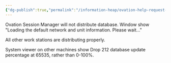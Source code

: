```yaml
---
{"dg-publish":true,"permalink":"/information-heap/ovation-help-request-12-february-2025-database-distribution/","noteIcon":"","created":"2025-02-12T08:55:15.488-06:00"}
---
```


Ovation Session Manager will not distribute database. Window show "Loading the default network and unit information. Please wait..." 

All other work stations are distributing properly.

System viewer on other machines show Drop 212 database update percentage at 65535, rather than 0-100%.